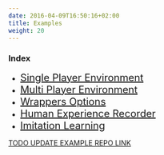 ```yaml
---
date: 2016-04-09T16:50:16+02:00
title: Examples
weight: 20
---
```


### Index 

- <a href="/gettingstarted/examples/singleplayerenv/" style="font-size:20px;">Single Player Environment</a>
- <a href="/gettingstarted/examples/multiplayerenv/" style="font-size:20px;">Multi Player Environment</a>
- <a href="/gettingstarted/examples/wrappersoptions/" style="font-size:20px;">Wrappers Options</a>
- <a href="/gettingstarted/examples/humanexperiencerecorder/" style="font-size:20px;">Human Experience Recorder</a>
- <a href="/gettingstarted/examples/imitationlearning/" style="font-size:20px;">Imitation Learning</a>
 
<a href="https://github.com/diambra/DIAMBRAenvironment" target="_blank">TODO UPDATE EXAMPLE REPO LINK</a>

